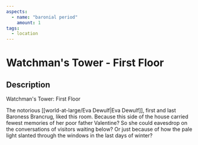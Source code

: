 ```yaml
---
aspects:
  - name: "baronial period"
    amount: 1
tags:
  - location
---
```


# Watchman's Tower - First Floor

## Description
Watchman's Tower: First Floor

The notorious [[world-at-large/Eva Dewulf|Eva Dewulf]], first and last Baroness Brancrug, liked this room. Because this side of the house carried fewest memories of her poor father Valentine? So she could eavesdrop on the conversations of visitors waiting below? Or just because of how the pale light slanted through the windows in the last days of winter?